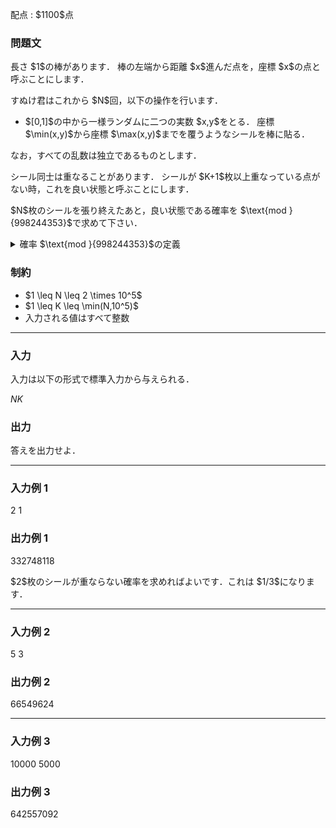 
<div>

<span>

<span>

<p>
配点 : $1100$点
</p>

<div>

<section>

### **問題文**

<p>
長さ $1$の棒があります．
棒の左端から距離 $x$進んだ点を，座標 $x$の点と呼ぶことにします．
</p>

<p>
すぬけ君はこれから $N$回，以下の操作を行います．
</p>

<ul>

<li>
$[0,1]$の中から一様ランダムに二つの実数 $x,y$をとる．
座標 $\min(x,y)$から座標 $\max(x,y)$までを覆うようなシールを棒に貼る．
</li>

</ul>

<p>
なお，すべての乱数は独立であるものとします．
</p>

<p>
シール同士は重なることがあります．
シールが $K+1$枚以上重なっている点がない時，これを良い状態と呼ぶことにします．
</p>

<p>
$N$枚のシールを張り終えたあと，良い状態である確率を $\text{mod }{998244353}$で求めて下さい．
</p>

<details>

<summary>
確率 $\text{mod }{998244353}$の定義
</summary>

<p>
求める確率は必ず有理数になることが証明できます。 また、この問題の制約のもとでは、その値を既約分数 $\frac{P}{Q}$で表した時、$Q \not \equiv 0 \pmod{998244353}$となることも証明できます。 よって、$R \times Q \equiv P \pmod{998244353}, 0 \leq R < 998244353$を満たす整数 $R$が一意に定まります。 この $R$を答えてください。


</p>

</details>

</section>

</div>

<div>

<section>

### **制約**

<ul>

<li>
$1 \leq N \leq 2 \times 10^5$
</li>

<li>
$1 \leq K \leq \min(N,10^5)$
</li>

<li>
入力される値はすべて整数
</li>

</ul>

</section>

</div>

---

<div>

<div>

<section>

### **入力**

<p>
入力は以下の形式で標準入力から与えられる．
</p>

<div>

$N$$K$
</div>

</section>

</div>

<div>

<section>

### **出力**

<p>
答えを出力せよ．
</p>

</section>

</div>

</div>

---

<div>

<section>

### **入力例 1**

<div>

2 1

</div>

</section>

</div>

<div>

<section>

### **出力例 1**

<div>

332748118

</div>

<p>
$2$枚のシールが重ならない確率を求めればよいです．これは $1/3$になります．
</p>

</section>

</div>

---

<div>

<section>

### **入力例 2**

<div>

5 3

</div>

</section>

</div>

<div>

<section>

### **出力例 2**

<div>

66549624

</div>

</section>

</div>

---

<div>

<section>

### **入力例 3**

<div>

10000 5000

</div>

</section>

</div>

<div>

<section>

### **出力例 3**

<div>

642557092

</div>

</section>

</div>

</span>

</span>

</div>
